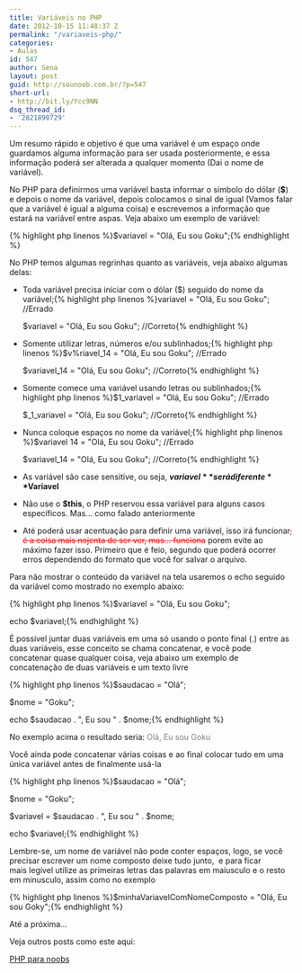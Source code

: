 ```yaml
---
title: Variáveis no PHP
date: 2012-10-15 11:48:37 Z
permalink: "/variaveis-php/"
categories:
- Aulas
id: 547
author: Sena
layout: post
guid: http://sounoob.com.br/?p=547
short-url:
- http://bit.ly/Ycc9NN
dsq_thread_id:
- '2821890729'
---
```


Um resumo rápido e objetivo é que uma variável é um espaço onde guardamos alguma informação para ser usada posteriormente, e essa informação poderá ser alterada a qualquer momento (Dai o nome de variável).<!--more-->

No PHP para definirmos uma variável basta informar o símbolo do dólar (**$**) e depois o nome da variável, depois colocamos o sinal de igual (Vamos falar que a variável é igual a alguma coisa) e escrevemos a informação que estará na variável entre aspas. Veja abaixo um exemplo de variável:

{% highlight php linenos %}$variavel = "Olá, Eu sou Goku";{% endhighlight %} 

No PHP temos algumas regrinhas quanto as variáveis, veja abaixo algumas delas:

  * Toda variável precisa iniciar com o dólar ($) seguido do nome da variável;{% highlight php linenos %}variavel = "Olá, Eu sou Goku"; //Errado
  
    $variavel = "Olá, Eu sou Goku"; //Correto{% endhighlight %} 
  * Somente utilizar letras, números e/ou sublinhados;{% highlight php linenos %}$v%riavel_14 = "Olá, Eu sou Goku"; //Errado
  
    $variavel_14 = "Olá, Eu sou Goku"; //Correto{% endhighlight %} 
  * Somente comece uma variável usando letras ou sublinhados;{% highlight php linenos %}$1_variavel = "Olá, Eu sou Goku"; //Errado
  
    $\_1\_variavel = "Olá, Eu sou Goku"; //Correto{% endhighlight %} 
  * Nunca coloque espaços no nome da variável;{% highlight php linenos %}$variavel 14 = "Olá, Eu sou Goku"; //Errado
  
    $variavel_14 = "Olá, Eu sou Goku"; //Correto{% endhighlight %} 
  * As variável são case sensitive, ou seja, **$variavel** será diferente **$Variavel**
  * Não use o **$this**, o PHP reservou essa variável para alguns casos específicos. Mas… como falado anteriormente
  * Até poderá usar acentuação para definir uma variável, isso irá funcionar<del style="color: #f00;" datetime="2013-06-12T21:39:10+00:00">, é a coisa mais nojenta de ser ver, mas… funciona</del> porem evite ao máximo fazer isso. Primeiro que é feio, segundo que poderá ocorrer erros dependendo do formato que você for salvar o arquivo.

Para não mostrar o conteúdo da variável na tela usaremos o echo seguido da variável como mostrado no exemplo abaixo:

{% highlight php linenos %}$variavel = "Olá, Eu sou Goku";
  
echo $variavel;{% endhighlight %} 

<a name="concatenacao"></a>
  
É possível juntar duas variáveis em uma só usando o ponto final (.) entre as duas variáveis, esse conceito se chama concatenar, e você pode concatenar quase qualquer coisa, veja abaixo um exemplo de concatenação de duas variáveis e um texto livre

{% highlight php linenos %}$saudacao = "Olá";
  
$nome = "Goku";
  
echo $saudacao . ", Eu sou " . $nome;{% endhighlight %} 

No exemplo acima o resultado seria: <span style="color: #808080;">Olá, Eu sou Goku</span>

Você ainda pode concatenar várias coisas e ao final colocar tudo em uma única variável antes de finalmente usá-la

{% highlight php linenos %}$saudacao = "Olá";
  
$nome = "Goku";
  
$variavel = $saudacao . ", Eu sou " . $nome;
  
echo $variavel;{% endhighlight %} 

Lembre-se, um nome de variável não pode conter espaços, logo, se você precisar escrever um nome composto deixe tudo junto,  e para ficar mais legível utilize as primeiras letras das palavras em maiusculo e o resto em minusculo, assim como no exemplo

{% highlight php linenos %}$minhaVariavelComNomeComposto = "Olá, Eu sou Goky";{% endhighlight %} 

Até a próxima…

Veja outros posts como este aqui:
  
[PHP para noobs](./php-para-noobs/ "PHP para Noobs")